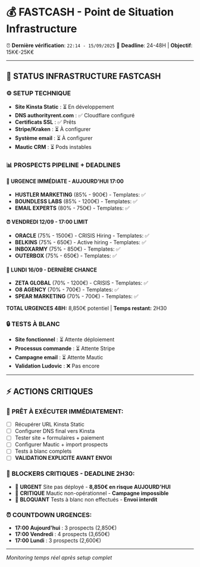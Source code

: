 # 💰 FASTCASH - Point de Situation Infrastructure

⏰ **Dernière vérification**: `22:14 - 15/09/2025`
🎯 **Deadline**: 24-48H | **Objectif**: 15K€-25K€

---

## 🚨 STATUS INFRASTRUCTURE FASTCASH

### ⚙️ **SETUP TECHNIQUE** 
- **Site Kinsta Static** : ⏳ En développement
- **DNS authorityrent.com** : ✅ Cloudflare configuré 
- **Certificats SSL** : ✅ Prêts
- **Stripe/Kraken** : ⏳ À configurer
- **Système email** : ⏳ À configurer
- **Mautic CRM** : ⏳ Pods instables

### 📊 **PROSPECTS PIPELINE + DEADLINES**

#### 🚨 **URGENCE IMMÉDIATE - AUJOURD'HUI 17:00**
- **HUSTLER MARKETING** (85% - 900€) - Templates: ✅ 
- **BOUNDLESS LABS** (85% - 1200€) - Templates: ✅
- **EMAIL EXPERTS** (80% - 750€) - Templates: ✅

#### ⏰ **VENDREDI 12/09 - 17:00 LIMIT**  
- **ORACLE** (75% - 1500€) - CRISIS Hiring - Templates: ✅
- **BELKINS** (75% - 650€) - Active hiring - Templates: ✅
- **INBOXARMY** (75% - 850€) - Templates: ✅
- **OUTERBOX** (75% - 650€) - Templates: ✅

#### 📅 **LUNDI 16/09 - DERNIÈRE CHANCE**
- **ZETA GLOBAL** (70% - 1200€) - CRISIS - Templates: ✅
- **O8 AGENCY** (70% - 700€) - Templates: ✅  
- **SPEAR MARKETING** (70% - 700€) - Templates: ✅

**TOTAL URGENCES 48H:** 8,850€ potentiel | **Temps restant:** 2H30

### 🔒 **TESTS À BLANC**
- **Site fonctionnel** : ⏳ Attente déploiement
- **Processus commande** : ⏳ Attente Stripe
- **Campagne email** : ⏳ Attente Mautic
- **Validation Ludovic** : ❌ Pas encore

---

## ⚡ **ACTIONS CRITIQUES**

### 🎯 **PRÊT À EXÉCUTER IMMÉDIATEMENT:**
- [ ] Récupérer URL Kinsta Static
- [ ] Configurer DNS final vers Kinsta  
- [ ] Tester site + formulaires + paiement
- [ ] Configurer Mautic + import prospects
- [ ] Tests à blanc complets
- [ ] **VALIDATION EXPLICITE AVANT ENVOI**

### 🚨 **BLOCKERS CRITIQUES - DEADLINE 2H30:**
- 🔴 **URGENT** Site pas déployé - **8,850€ en risque AUJOURD'HUI**
- 🔴 **CRITIQUE** Mautic non-opérationnel - **Campagne impossible**
- 🔴 **BLOQUANT** Tests à blanc non effectués - **Envoi interdit**

### ⏰ **COUNTDOWN URGENCES:**
- **17:00 Aujourd'hui** : 3 prospects (2,850€)
- **17:00 Vendredi** : 4 prospects (3,650€)  
- **17:00 Lundi** : 3 prospects (2,600€)

---

*Monitoring temps réel après setup complet*